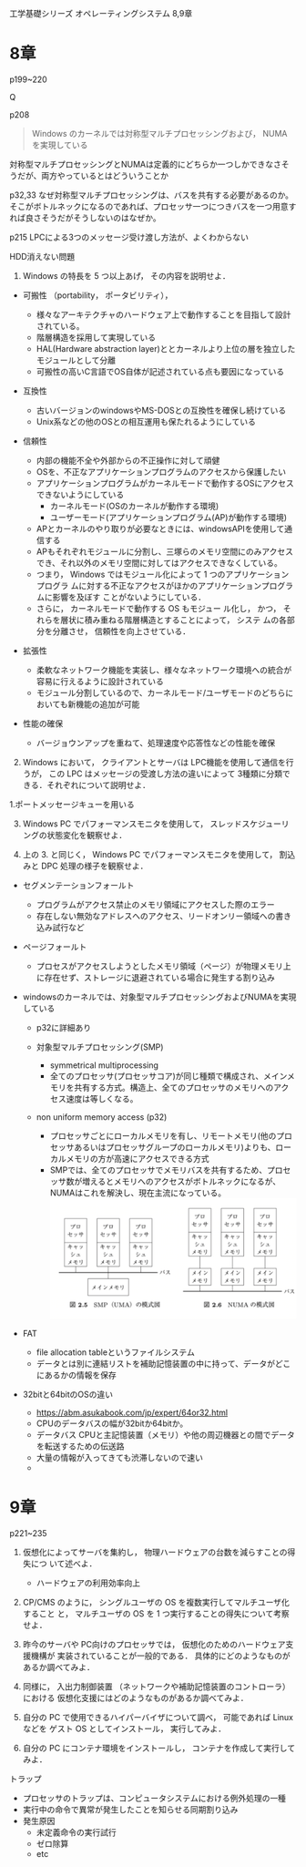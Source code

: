 工学基礎シリーズ オペレーティングシステム 8,9章


# 8章
p199~220

Q

p208
>Windows のカーネルでは対称型マルチプロセッシングおよび， NUMA  を実現している

対称型マルチプロセッシングとNUMAは定義的にどちらか一つしかできなさそうだが、両方やっているとはどういうことか


p32,33
なぜ対称型マルチプロセッシングは、バスを共有する必要があるのか。
そこがボトルネックになるのであれば、プロセッサ一つにつきバスを一つ用意すれば良さそうだがそうしないのはなぜか。


p215
LPCによる3つのメッセージ受け渡し方法が、よくわからない

HDD消えない問題




1. Windows の特長を 5 つ以上あげ， その内容を説明せよ．
- 可搬性 （portability， ポータビリティ），
    - 様々なアーキテクチャのハードウェア上で動作することを目指して設計されている。
    - 階層構造を採用して実現している
    - HAL(Hardware abstraction layer)ととカーネルより上位の層を独立したモジュールとして分離
    - 可搬性の高いC言語でOS自体が記述されている点も要因になっている

- 互換性
    - 古いバージョンのwindowsやMS-DOSとの互換性を確保し続けている
    - Unix系などの他のOSとの相互運用も保たれるようにしている

- 信頼性
    - 内部の機能不全や外部からの不正操作に対して頑健
    - OSを、不正なアプリケーションプログラムのアクセスから保護したい
    - アプリケーションプログラムがカーネルモードで動作するOSにアクセスできないようにしている
        - カーネルモード(OSのカーネルが動作する環境)
        - ユーザーモード(アプリケーションプログラム(AP)が動作する環境)
    - APとカーネルのやり取りが必要なときには、windowsAPIを使用して通信する
    - APもそれぞれモジュールに分割し、三塚らのメモリ空間にのみアクセスでき、それ以外のメモリ空間に対してはアクセスできなくしている。
    - つまり， Windows ではモジュール化によって 1 つのアプリケーションプログラ  ムに対する不正なアクセスがほかのアプリケーションプログラムに影響を及ぼす  ことがないようにしている．
    - さらに， カーネルモードで動作する OS もモジュー  ル化し， かつ， それらを層状に積み重ねる階層構造とすることによって， システ  ムの各部分を分離させ， 信頼性を向上させている． 

- 拡張性
    - 柔軟なネットワーク機能を実装し、様々なネットワーク環境への統合が容易に行えるように設計されている
    - モジュール分割しているので、カーネルモード/ユーザモードのどちらにおいても新機能の追加が可能

- 性能の確保
    - バージョウンアップを重ねて、処理速度や応答性などの性能を確保


2. Windows において， クライアントとサーバは LPC機能を使用して通信を行うが，  この LPC はメッセージの受渡し方法の違いによって 3種類に分類できる．それぞれについて説明せよ．  

1.ポートメッセージキューを用いる




3. Windows PC でパフォーマンスモニタを使用して， スレッドスケジューリングの状態変化を観察せよ．  

4. 上の 3. と同じく， Windows PC でパフォーマンスモニタを使用して， 割込みと DPC  処理の様子を観察せよ． 


- セグメンテーションフォールト
    - プログラムがアクセス禁止のメモリ領域にアクセスした際のエラー
    - 存在しない無効なアドレスへのアクセス、リードオンリー領域への書き込み試行など

- ページフォールト
    - プロセスがアクセスしようとしたメモリ領域（ページ）が物理メモリ上に存在せず、ストレージに退避されている場合に発生する割り込み

- windowsのカーネルでは、対象型マルチプロセッシングおよびNUMAを実現している
    - p32に詳細あり
    - 対象型マルチプロセッシング(SMP)
        - symmetrical multiprocessing
        - 全てのプロセッサ(プロセッサコア)が同じ種類で構成され、メインメモリを共有する方式。構造上、全てのプロセッサのメモリへのアクセス速度は等しくなる。    
        
    - non uniform memory access (p32)
        - プロセッサごとにローカルメモリを有し、リモートメモリ(他のプロセッサあるいはプロセッサグループのローカルメモリ)よりも、ローカルメモリの方が高速にアクセスできる方式
        - SMPでは、全てのプロセッサでメモリバスを共有するため、プロセッサ数が増えるとメモリへのアクセスがボトルネックになるが、NUMAはこれを解決し、現在主流になっている。
    ![alt text](image.png)


- FAT
    - file allocation tableというファイルシステム
    - データとは別に連結リストを補助記憶装置の中に持って、データがどこにあるかの情報を保存

- 32bitと64bitのOSの違い
    - https://abm.asukabook.com/jp/expert/64or32.html
    - CPUのデータバスの幅が32bitか64bitか。
    - データバス
        CPUと主記憶装置（メモリ）や他の周辺機器との間でデータを転送するための伝送路
    - 大量の情報が入ってきても渋滞しないので速い
    - 





# 9章
p221~235

1. 仮想化によってサーバを集約し， 物理ハードウェアの台数を減らすことの得失につ  いて述べよ．
    - ハードウェアの利用効率向上

2. CP/CMS のように， シングルユーザの OS を複数実行してマルチユーザ化すること  と， マルチユーザの OS を 1 つ実行することの得失について考察せよ．  

3. 昨今のサーバや PC向けのプロセッサでは， 仮想化のためのハードウェア支援機構が  実装されていることが一般的である． 具体的にどのようなものがあるか調べてみよ．  

4. 同様に， 入出力制御装置 （ネットワークや補助記憶装置のコントローラ） における  仮想化支援にはどのようなものがあるか調べてみよ．  

5. 自分の PC で使用できるハイパーバイザについて調べ， 可能であれば Linux などを  ゲスト OS としてインストール， 実行してみよ．  

6. 自分の PC にコンテナ環境をインストールし， コンテナを作成して実行してみよ． 


トラップ
- プロセッサのトラップは、コンピュータシステムにおける例外処理の一種
- 実行中の命令で異常が発生したことを知らせる同期割り込み
- 発生原因
    - 未定義命令の実行試行
    - ゼロ除算
    - etc

